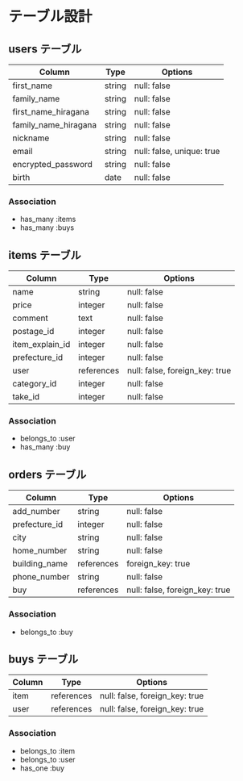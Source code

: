 # テーブル設計

## users テーブル

| Column                   | Type   | Options     |
| ------------------------ | ------ | ----------- |
| first_name               | string | null: false |
| family_name              | string | null: false |
| first_name_hiragana      | string | null: false |
| family_name_hiragana     | string | null: false |
| nickname                 | string | null: false |
| email                    | string | null: false, unique: true |
| encrypted_password       | string | null: false |
| birth                    | date   | null: false |



### Association

- has_many :items
- has_many :buys



## items テーブル

| Column                    | Type         | Options     |
| ------------------------- | ------------ | ----------- |
| name                      | string       | null: false | ## 商品名
| price                     | integer      | null: false | ## 商品価格
| comment                   | text         | null: false | ## 説明
| postage_id                | integer      | null: false | ## 発送料
| item_explain_id           | integer      | null: false | ## 商品の状態
| prefecture_id             | integer      | null: false | ## 発送元
| user                      | references   | null: false, foreign_key: true | ## ユーザーの外部カラム
| category_id               | integer      | null: false | ## カテゴリー
| take_id                   | integer      | null: false | ## 発送までの日数


### Association

- belongs_to :user
- has_many :buy

## orders テーブル

| Column                   | Type        | Options     |
| ------------------------ | ----------- | ----------- |
| add_number               | string      | null: false |
| prefecture_id            | integer     | null: false |
| city                     | string      | null: false |
| home_number              | string      | null: false |
| building_name            | references  | foreign_key: true |
| phone_number             | string      | null: false |
| buy                      | references  | null: false, foreign_key: true |


### Association

- belongs_to :buy



## buys テーブル

| Column                     | Type        | Options     |
| -------------------------- | ----------- | ----------- |
| item                       | references   | null: false, foreign_key: true |
| user                       | references   | null: false, foreign_key: true |



### Association

- belongs_to :item
- belongs_to :user
- has_one :buy

